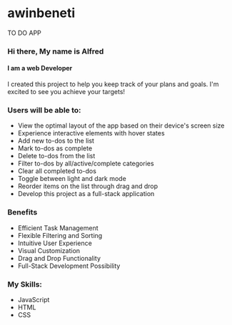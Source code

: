 # awinbeneti
TO DO APP
### Hi there, My name is Alfred
#### I am a web Developer

I created this project to help you keep track of your plans and goals. I'm excited to see you achieve your targets!

  ### Users will be able to:

- View the optimal layout of the app based on their device's screen size
- Experience interactive elements with hover states
- Add new to-dos to the list
- Mark to-dos as complete
- Delete to-dos from the list
- Filter to-dos by all/active/complete categories
- Clear all completed to-dos
- Toggle between light and dark mode
- Reorder items on the list through drag and drop
- Develop this project as a full-stack application


### Benefits

- Efficient Task Management
- Flexible Filtering and Sorting
- Intuitive User Experience
- Visual Customization
- Drag and Drop Functionality
- Full-Stack Development Possibility

 ### My Skills: 
- JavaScript
- HTML
- CSS

